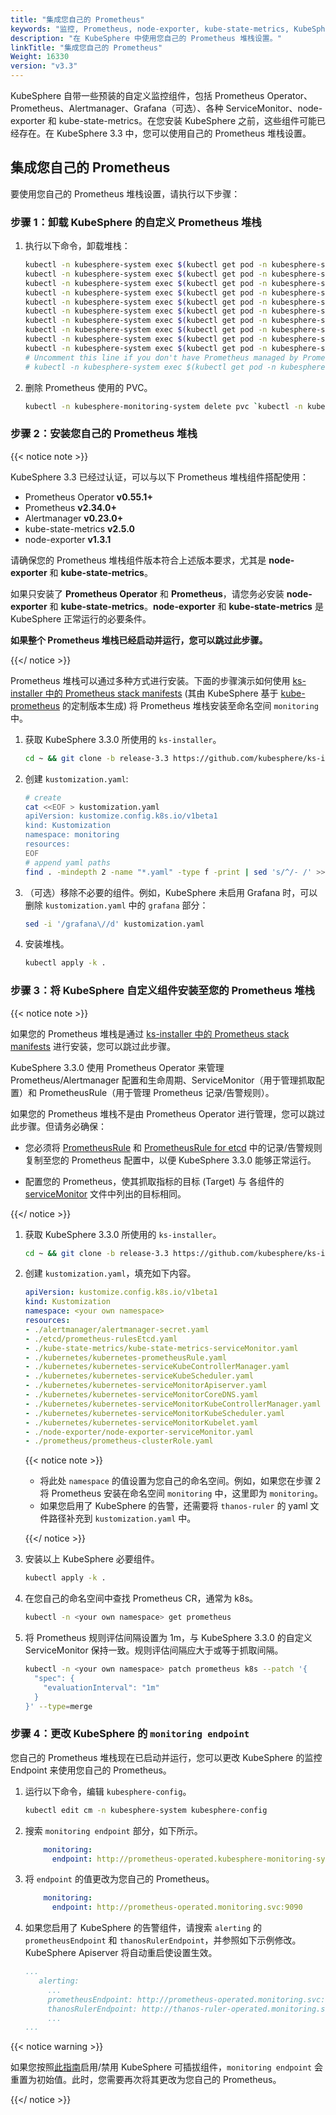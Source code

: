 ```yaml
---
title: "集成您自己的 Prometheus"
keywords: "监控, Prometheus, node-exporter, kube-state-metrics, KubeSphere, Kubernetes"
description: "在 KubeSphere 中使用您自己的 Prometheus 堆栈设置。"
linkTitle: "集成您自己的 Prometheus"
Weight: 16330
version: "v3.3"
---
```


KubeSphere 自带一些预装的自定义监控组件，包括 Prometheus Operator、Prometheus、Alertmanager、Grafana（可选）、各种 ServiceMonitor、node-exporter 和 kube-state-metrics。在您安装 KubeSphere 之前，这些组件可能已经存在。在 KubeSphere 3.3 中，您可以使用自己的 Prometheus 堆栈设置。

## 集成您自己的 Prometheus

要使用您自己的 Prometheus 堆栈设置，请执行以下步骤：

### 步骤 1：卸载 KubeSphere 的自定义 Prometheus 堆栈

1. 执行以下命令，卸载堆栈：

   ```bash
   kubectl -n kubesphere-system exec $(kubectl get pod -n kubesphere-system -l app=ks-installer -o jsonpath='{.items[0].metadata.name}') -- kubectl delete -f /kubesphere/kubesphere/prometheus/alertmanager/ 2>/dev/null
   kubectl -n kubesphere-system exec $(kubectl get pod -n kubesphere-system -l app=ks-installer -o jsonpath='{.items[0].metadata.name}') -- kubectl delete -f /kubesphere/kubesphere/prometheus/devops/ 2>/dev/null
   kubectl -n kubesphere-system exec $(kubectl get pod -n kubesphere-system -l app=ks-installer -o jsonpath='{.items[0].metadata.name}') -- kubectl delete -f /kubesphere/kubesphere/prometheus/etcd/ 2>/dev/null
   kubectl -n kubesphere-system exec $(kubectl get pod -n kubesphere-system -l app=ks-installer -o jsonpath='{.items[0].metadata.name}') -- kubectl delete -f /kubesphere/kubesphere/prometheus/grafana/ 2>/dev/null
   kubectl -n kubesphere-system exec $(kubectl get pod -n kubesphere-system -l app=ks-installer -o jsonpath='{.items[0].metadata.name}') -- kubectl delete -f /kubesphere/kubesphere/prometheus/kube-state-metrics/ 2>/dev/null
   kubectl -n kubesphere-system exec $(kubectl get pod -n kubesphere-system -l app=ks-installer -o jsonpath='{.items[0].metadata.name}') -- kubectl delete -f /kubesphere/kubesphere/prometheus/node-exporter/ 2>/dev/null
   kubectl -n kubesphere-system exec $(kubectl get pod -n kubesphere-system -l app=ks-installer -o jsonpath='{.items[0].metadata.name}') -- kubectl delete -f /kubesphere/kubesphere/prometheus/upgrade/ 2>/dev/null
   kubectl -n kubesphere-system exec $(kubectl get pod -n kubesphere-system -l app=ks-installer -o jsonpath='{.items[0].metadata.name}') -- kubectl delete -f /kubesphere/kubesphere/prometheus/prometheus-rules-v1.16\+.yaml 2>/dev/null
   kubectl -n kubesphere-system exec $(kubectl get pod -n kubesphere-system -l app=ks-installer -o jsonpath='{.items[0].metadata.name}') -- kubectl delete -f /kubesphere/kubesphere/prometheus/prometheus-rules.yaml 2>/dev/null
   kubectl -n kubesphere-system exec $(kubectl get pod -n kubesphere-system -l app=ks-installer -o jsonpath='{.items[0].metadata.name}') -- kubectl delete -f /kubesphere/kubesphere/prometheus/prometheus 2>/dev/null
   # Uncomment this line if you don't have Prometheus managed by Prometheus Operator in other namespaces.
   # kubectl -n kubesphere-system exec $(kubectl get pod -n kubesphere-system -l app=ks-installer -o jsonpath='{.items[0].metadata.name}') -- kubectl delete -f /kubesphere/kubesphere/prometheus/init/ 2>/dev/null
   ```

2. 删除 Prometheus 使用的 PVC。

   ```bash
   kubectl -n kubesphere-monitoring-system delete pvc `kubectl -n kubesphere-monitoring-system get pvc | grep -v VOLUME | awk '{print $1}' |  tr '\n' ' '`
   ```

### 步骤 2：安装您自己的 Prometheus 堆栈

{{< notice note >}}

KubeSphere 3.3 已经过认证，可以与以下 Prometheus 堆栈组件搭配使用：

- Prometheus Operator **v0.55.1+**
- Prometheus **v2.34.0+**
- Alertmanager **v0.23.0+**
- kube-state-metrics **v2.5.0**
- node-exporter **v1.3.1**

请确保您的 Prometheus 堆栈组件版本符合上述版本要求，尤其是 **node-exporter** 和 **kube-state-metrics**。

如果只安装了 **Prometheus Operator** 和 **Prometheus**，请您务必安装 **node-exporter** 和 **kube-state-metrics**。**node-exporter** 和 **kube-state-metrics** 是 KubeSphere 正常运行的必要条件。

**如果整个 Prometheus 堆栈已经启动并运行，您可以跳过此步骤。**

{{</ notice >}}

Prometheus 堆栈可以通过多种方式进行安装。下面的步骤演示如何使用 [ks-installer 中的 Prometheus stack manifests](https://github.com/kubesphere/ks-installer/tree/release-3.3/roles/ks-monitor/files/prometheus) (其由 KubeSphere 基于 [kube-prometheus](https://github.com/prometheus-operator/kube-prometheus.git) 的定制版本生成) 将 Prometheus 堆栈安装至命名空间 `monitoring` 中。

1. 获取 KubeSphere 3.3.0 所使用的 `ks-installer`。

   ```bash
   cd ~ && git clone -b release-3.3 https://github.com/kubesphere/ks-installer.git && cd ks-installer/roles/ks-monitor/files/prometheus
   ```

2. 创建 `kustomization.yaml`:  
   ```bash
   # create 
   cat <<EOF > kustomization.yaml
   apiVersion: kustomize.config.k8s.io/v1beta1
   kind: Kustomization
   namespace: monitoring
   resources:
   EOF
   # append yaml paths
   find . -mindepth 2 -name "*.yaml" -type f -print | sed 's/^/- /' >> kustomization.yaml
   ```

3. （可选）移除不必要的组件。例如，KubeSphere 未启用 Grafana 时，可以删除 `kustomization.yaml` 中的 `grafana` 部分：

   ```bash
   sed -i '/grafana\//d' kustomization.yaml
   ```

4. 安装堆栈。

   ```bash
   kubectl apply -k .
   ```

### 步骤 3：将 KubeSphere 自定义组件安装至您的 Prometheus 堆栈

{{< notice note >}}

如果您的 Prometheus 堆栈是通过 [ks-installer 中的 Prometheus stack manifests](https://github.com/kubesphere/ks-installer/tree/release-3.3/roles/ks-monitor/files/prometheus) 进行安装，您可以跳过此步骤。

KubeSphere 3.3.0 使用 Prometheus Operator 来管理 Prometheus/Alertmanager 配置和生命周期、ServiceMonitor（用于管理抓取配置）和 PrometheusRule（用于管理 Prometheus 记录/告警规则）。

如果您的 Prometheus 堆栈不是由 Prometheus Operator 进行管理，您可以跳过此步骤。但请务必确保：

- 您必须将 [PrometheusRule](https://github.com/kubesphere/ks-installer/tree/release-3.3/roles/ks-monitor/files/prometheus/kubernetes/kubernetes-prometheusRule.yaml) 和 [PrometheusRule for etcd](https://github.com/kubesphere/ks-installer/tree/release-3.3/roles/ks-monitor/files/prometheus/etcd/prometheus-rulesEtcd.yaml) 中的记录/告警规则复制至您的 Prometheus 配置中，以便 KubeSphere 3.3.0 能够正常运行。

- 配置您的 Prometheus，使其抓取指标的目标 (Target) 与 各组件的 [serviceMonitor](https://github.com/kubesphere/ks-installer/tree/release-3.3/roles/ks-monitor/files/prometheus/) 文件中列出的目标相同。

{{</ notice >}}

1. 获取 KubeSphere 3.3.0 所使用的 `ks-installer`。

   ```bash
   cd ~ && git clone -b release-3.3 https://github.com/kubesphere/ks-installer.git && cd ks-installer/roles/ks-monitor/files/prometheus
   ```

2. 创建 `kustomization.yaml`，填充如下内容。

   ```yaml
   apiVersion: kustomize.config.k8s.io/v1beta1
   kind: Kustomization
   namespace: <your own namespace>
   resources:
   - ./alertmanager/alertmanager-secret.yaml
   - ./etcd/prometheus-rulesEtcd.yaml
   - ./kube-state-metrics/kube-state-metrics-serviceMonitor.yaml
   - ./kubernetes/kubernetes-prometheusRule.yaml
   - ./kubernetes/kubernetes-serviceKubeControllerManager.yaml
   - ./kubernetes/kubernetes-serviceKubeScheduler.yaml
   - ./kubernetes/kubernetes-serviceMonitorApiserver.yaml
   - ./kubernetes/kubernetes-serviceMonitorCoreDNS.yaml
   - ./kubernetes/kubernetes-serviceMonitorKubeControllerManager.yaml
   - ./kubernetes/kubernetes-serviceMonitorKubeScheduler.yaml
   - ./kubernetes/kubernetes-serviceMonitorKubelet.yaml
   - ./node-exporter/node-exporter-serviceMonitor.yaml
   - ./prometheus/prometheus-clusterRole.yaml
   ```

   {{< notice note >}}

   - 将此处 `namespace` 的值设置为您自己的命名空间。例如，如果您在步骤 2 将 Prometheus 安装在命名空间 `monitoring` 中，这里即为 `monitoring`。
   - 如果您启用了 KubeSphere 的告警，还需要将 `thanos-ruler` 的 yaml 文件路径补充到 `kustomization.yaml` 中。

   {{</ notice >}}


3. 安装以上 KubeSphere 必要组件。

   ```bash
   kubectl apply -k .
   ```

4. 在您自己的命名空间中查找 Prometheus CR，通常为 k8s。

   ```bash
   kubectl -n <your own namespace> get prometheus
   ```

5. 将 Prometheus 规则评估间隔设置为 1m，与 KubeSphere 3.3.0 的自定义 ServiceMonitor 保持一致。规则评估间隔应大于或等于抓取间隔。

   ```bash
   kubectl -n <your own namespace> patch prometheus k8s --patch '{
     "spec": {
       "evaluationInterval": "1m"
     }
   }' --type=merge
   ```

### 步骤 4：更改 KubeSphere 的 `monitoring endpoint`

您自己的 Prometheus 堆栈现在已启动并运行，您可以更改 KubeSphere 的监控 Endpoint 来使用您自己的 Prometheus。

1. 运行以下命令，编辑 `kubesphere-config`。

   ```bash
   kubectl edit cm -n kubesphere-system kubesphere-config
   ```

2. 搜索 `monitoring endpoint` 部分，如下所示。

   ```yaml
       monitoring:
         endpoint: http://prometheus-operated.kubesphere-monitoring-system.svc:9090
   ```

3. 将 `endpoint` 的值更改为您自己的 Prometheus。

   ```yaml
       monitoring:
         endpoint: http://prometheus-operated.monitoring.svc:9090
   ```

4. 如果您启用了 KubeSphere 的告警组件，请搜索 `alerting` 的 `prometheusEndpoint` 和 `thanosRulerEndpoint`，并参照如下示例修改。KubeSphere Apiserver 将自动重启使设置生效。

   ```yaml
   ...
      alerting:
        ...
        prometheusEndpoint: http://prometheus-operated.monitoring.svc:9090
        thanosRulerEndpoint: http://thanos-ruler-operated.monitoring.svc:10902
        ...
   ...
   ```

{{< notice warning >}}

如果您按照[此指南](../../../pluggable-components/overview/)启用/禁用 KubeSphere 可插拔组件，`monitoring endpoint` 会重置为初始值。此时，您需要再次将其更改为您自己的 Prometheus。

{{</ notice >}}